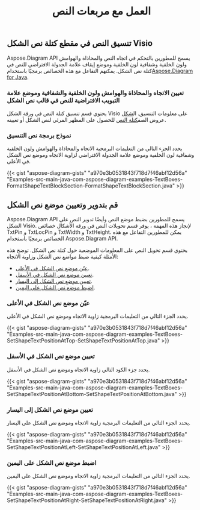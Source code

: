 ﻿---
title: العمل مع مربعات النص
type: docs
weight: 200
url: /ar/java/working-with-text-boxes/
---
## **تنسيق النص في مقطع كتلة نص الشكل Visio**
 Aspose.Diagram API يسمح للمطورين بالتحكم في اتجاه النص والمحاذاة والهوامش ولون الخلفية وشفافية لون الخلفية وموضع إيقاف علامة الجدولة الافتراضي للنص في كتلة نص الشكل. يمكنهم التفاعل مع هذه الخصائص برمجيًا باستخدام[Aspose.Diagram for Java](https://products.aspose.com/diagram/java/).
### **تعيين الاتجاه والمحاذاة والهوامش ولون الخلفية والشفافية وموضع علامة التبويب الافتراضية للنص في قالب نص الشكل**
 يحتوي قسم تنسيق كتلة النص في ورقة الشكل Visio على معلومات التنسيق. ال[شكل](https://reference.aspose.com/diagram/java/com.aspose.diagram/Shape) عروض الصف[كتلة النص](https://reference.aspose.com/diagram/java/com.aspose.diagram/TextBlock) للحصول على المظهر المرئي لنص الشكل أو تعيينه.
### **نموذج برمجة نص التنسيق**
يحدد الجزء التالي من التعليمات البرمجية الاتجاه والمحاذاة والهوامش ولون الخلفية وشفافية لون الخلفية وموضع علامة الجدولة الافتراضي لزاوية الاتجاه وموضع نص الشكل في الأعلى.

{{< gist "aspose-diagram-gists" "a970e3b0531843f718d7f46abf12d56a" "Examples-src-main-java-com-aspose-diagram-examples-TextBoxes-FormatShapeTextBlockSection-FormatShapeTextBlockSection.java" >}}
## **قم بتدوير وتعيين موضع نص الشكل**
Aspose.Diagram API يسمح للمطورين بضبط موضع النص وأيضًا تدوير النص على الشكل Visio. لإنجاز هذه المهمة ، يوفر قسم تحويلات النص في ورقة الأشكال خصائص TxtPin و TxtLocPin و TxtWidth و TxtHeight. يمكن للمطورين التفاعل مع هذه الخصائص برمجيًا باستخدام Aspose.Diagram API.

يحتوي قسم تحويل النص على المعلومات الموضعية حول كتلة نص الشكل. توضح هذه الأمثلة كيفية ضبط مواضع نص الشكل وزاوية الاتجاه:

- [عيّن موضع نص الشكل في الأعلى](/diagram/ar/java/working-with-text-boxes/).
- [تعيين موضع نص الشكل في الأسفل](/diagram/ar/java/working-with-text-boxes/).
- [تعيين موضع نص الشكل إلى اليسار](/diagram/ar/java/working-with-text-boxes/).
- [اضبط موضع نص الشكل على اليمين](/diagram/ar/java/working-with-text-boxes/).
### **عيّن موضع نص الشكل في الأعلى**
يحدد الجزء التالي من التعليمات البرمجية زاوية الاتجاه وموضع نص الشكل في الأعلى.

{{< gist "aspose-diagram-gists" "a970e3b0531843f718d7f46abf12d56a" "Examples-src-main-java-com-aspose-diagram-examples-TextBoxes-SetShapeTextPositionAtTop-SetShapeTextPositionAtTop.java" >}}
### **تعيين موضع نص الشكل في الأسفل**
يحدد جزء الكود التالي زاوية الاتجاه وموضع نص الشكل في الأسفل.

{{< gist "aspose-diagram-gists" "a970e3b0531843f718d7f46abf12d56a" "Examples-src-main-java-com-aspose-diagram-examples-TextBoxes-SetShapeTextPositionAtBottom-SetShapeTextPositionAtBottom.java" >}}
### **تعيين موضع نص الشكل إلى اليسار**
يحدد الجزء التالي من التعليمات البرمجية زاوية الاتجاه وموضع نص الشكل على اليسار.

{{< gist "aspose-diagram-gists" "a970e3b0531843f718d7f46abf12d56a" "Examples-src-main-java-com-aspose-diagram-examples-TextBoxes-SetShapeTextPositionAtLeft-SetShapeTextPositionAtLeft.java" >}}
### **اضبط موضع نص الشكل على اليمين**
يحدد الجزء التالي من التعليمات البرمجية زاوية الاتجاه وموضع نص الشكل على اليمين.

{{< gist "aspose-diagram-gists" "a970e3b0531843f718d7f46abf12d56a" "Examples-src-main-java-com-aspose-diagram-examples-TextBoxes-SetShapeTextPositionAtRight-SetShapeTextPositionAtRight.java" >}}
